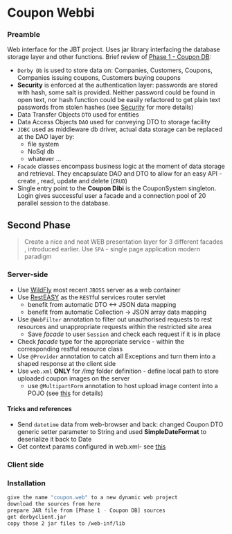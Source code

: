 # Coupon Webbi

### Preamble

Web interface for the JBT project. Uses jar library interfacing the database storage layer and other functions. Brief review of [Phase 1 - Coupon DB]:

  - `Derby Db` is used to store data on: Companies, Customers, Coupons, Companies issuing coupons, Customers buying coupons
  - **Security** is enforced at the authentication layer: passwords are stored with hash, some salt is provided. Neither password could be found in open text, nor hash function could be easily refactored to get plain text passwords from stolen hashes (see [Security] for more details)
  - Data Transfer Objects `DTO` used for entities
  - Data Access Objects `DAO` used for conveying DTO to storage facility
  - `JDBC` used as middleware db driver, actual data storage can be replaced at the DAO layer by:
    - file system
    - NoSql db 
    - whatever ...
  - `Facade` classes encompass business logic at the moment of data storage and retrieval. They encapsulate DAO and DTO to allow for an easy API - create , read, update and delete (`CRUD`)
  - Single entry point to the **Coupon Dibi** is the CouponSystem singleton. Login gives successful user a facade and a connection pool of 20 parallel session to the database.

## Second Phase

> Create a nice and neat WEB presentation layer for 3 different facades , introduced earlier. Use `SPA` - single page application modern paradigm 

### Server-side 

- Use [WildFly](http://wildfly.org/downloads/) most recent `JBOSS` server as a web container
- Use [RestEASY](http://resteasy.jboss.org/) as the `REST`ful services router servlet
    - benefit from automatic DTO <-> JSON data mapping
    - benefit from automatic Collection -> JSON array data mapping
- Use `@WebFilter` annotation to filter out unauthorised requests to rest resources and unappropriate requests within the restricted site area
    - Save *facade* to user `Session` and check each request if it is in place
- Check *facade* type for the appropriate service - within the corresponding restful resource class
- Use `@Provider` annotation to catch all Exceptions  and turn them into a shaped response at the client side
- Use `web.xml` **ONLY** for */img* folder definition - define local path to store uploaded coupon images on the server
    - use `@MultipartForm` annotation to host upload image content into a POJO (see [this](http://examples.javacodegeeks.com/enterprise-java/rest/resteasy/resteasy-file-upload-example/) for details)

#### Tricks and references

- Send `datetime` data from web-browser and back: changed Coupon DTO generic setter parameter to String and used **SimpleDateFormat** to deserialize it back to Date
- Get context params configured in web.xml- see [this](http://tutorials.jenkov.com/java-servlets/web-xml.html#contextParams)

### Client side



### Installation



```sh
give the name "coupon.web" to a new dynamic web project
download the sources from here
prepare JAR file from [Phase 1 - Coupon DB] sources
get derbyclient.jar
copy those 2 jar files to /web-inf/lib
```





[//]: # (These are reference links used in the body of this note and get stripped out when the markdown processor does its job. There is no need to format nicely because it shouldn't be seen. Thanks SO - http://stackoverflow.com/questions/4823468/store-comments-in-markdown-syntax)

   [dill]: <https://github.com/joemccann/dillinger>
   [Phase 1 - Coupon DB]: <https://github.com/aomalov/JBT>
   [Security]: <https://www.owasp.org/index.php/Hashing_Java>



